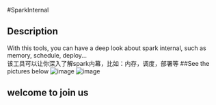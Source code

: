 #SparkInternal
## Description
With this tools, you can have a deep look about spark internal, such as memory, schedule, deploy...</br>
该工具可以让你深入了解spark内幕，比如：内存，调度，部署等
##See the pictures below
![image](https://github.com/codlife/sparkInternal/blob/master/resources/pictures/1.png)
![image](https://github.com/codlife/sparkInternal/blob/master/resources/pictures/2.png)
## welcome to join us

